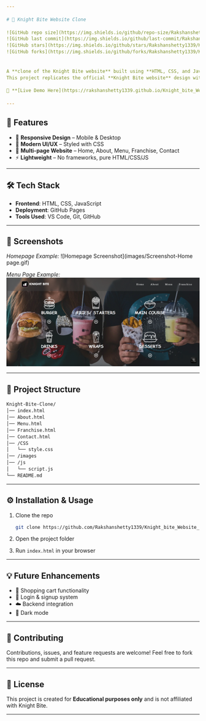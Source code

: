 ```yaml
---

# 🍔 Knight Bite Website Clone

![GitHub repo size](https://img.shields.io/github/repo-size/Rakshanshetty1339/Knight_bite_Website_Clone)
![GitHub last commit](https://img.shields.io/github/last-commit/Rakshanshetty1339/Knight_bite_Website_Clone)
![GitHub stars](https://img.shields.io/github/stars/Rakshanshetty1339/Knight_bite_Website_Clone?style=social)
![GitHub forks](https://img.shields.io/github/forks/Rakshanshetty1339/Knight_bite_Website_Clone?style=social)


A **clone of the Knight Bite website** built using **HTML, CSS, and JavaScript**.
This project replicates the official **Knight Bite website** design with a **responsive UI** across devices.

🔗 **[Live Demo Here](https://rakshanshetty1339.github.io/Knight_bite_Website_Clone/)**

---
```


## 🚀 Features

* 📱 **Responsive Design** – Mobile & Desktop
* 🎨 **Modern UI/UX** – Styled with CSS
* 📂 **Multi-page Website** – Home, About, Menu, Franchise, Contact
* ⚡ **Lightweight** – No frameworks, pure HTML/CSS/JS

---

## 🛠️ Tech Stack

* **Frontend**: HTML, CSS, JavaScript
* **Deployment**: GitHub Pages
* **Tools Used**: VS Code, Git, GitHub

---

## 📸 Screenshots

*Homepage Example:*
![Homepage Screenshot](images/Screenshot-Home page.gif)

*Menu Page Example:*
![Menu Screenshot](images/Screenshot-Menu-Page.gif)

---

## 📂 Project Structure

```bash
Knight-Bite-Clone/
│── index.html
│── About.html
│── Menu.html
│── Franchise.html
│── Contact.html
│── /CSS
│   └── style.css
│── /images
│── /js
│   └── script.js
└── README.md
```

---

## ⚙️ Installation & Usage

1. Clone the repo

   ```bash
   git clone https://github.com/Rakshanshetty1339/Knight_bite_Website_Clone.git
2. Open the project folder
3. Run `index.html` in your browser

---

## 💡 Future Enhancements

* 🛒 Shopping cart functionality
* 🔑 Login & signup system
* ☁️ Backend integration
* 🌙 Dark mode

---

## 🤝 Contributing

Contributions, issues, and feature requests are welcome!
Feel free to fork this repo and submit a pull request.

---

## 📜 License

This project is created for **Educational purposes only** and is not affiliated with Knight Bite.

---
